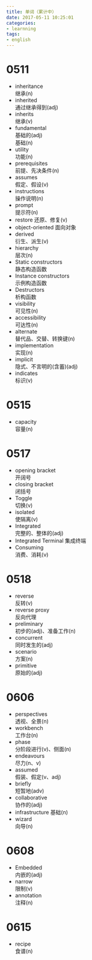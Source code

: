 ```yaml
---
title: 单词（累计中）
date: 2017-05-11 ‏‎10:25:01
categories:
- learnning
tags:
- english
---
```


# 0511
* inheritance  
继承(n)
* inherited  
通过继承得到(adj)
* inherits  
继承(v)
* fundamental  
基础的(adj)  
基础(n)
* utility  
功能(n)
* prerequisites  
前提、先决条件(n)
* assumes  
假定、假设(v)
* instructions  
操作说明(n)
* prompt  
提示符(n)
* restore
还原、修复(v)
* object-oriented
面向对象
* derived  
衍生、派生(v)
* hierarchy  
层次(n)
* Static constructors  
静态构造函数
* Instance constructors  
示例构造函数
* Destructors  
析构函数
* visibility  
可见性(n)
* accessibility  
可达性(n)
* alternate  
替代品、交替、转换键(n)
* implementation  
实现(n)
* implicit  
隐式、不言明的(含蓄)(adj)
* indicates  
标识(v)
# 0515
* capacity  
容量(n)
# 0517
* opening bracket  
开阔号
* closing bracket  
闭括号
* Toggle  
切换(v)
* isolated  
使隔离(v)
* Integrated  
完整的、整体的(adj)
* Integrated Terminal
集成终端
* Consuming  
消费、消耗(v)
# 0518
* reverse  
反转(v)
* reverse proxy  
反向代理
* preliminary  
初步的(adj)、准备工作(n)
* concurrent  
同时发生的(adj)
* scenario  
方案(n)
* primitive  
原始的(adj)
# 0606  
* perspectives  
透视、全景(n)
* workbench  
工作台(n)
* phase  
分阶段进行(v)、侧面(n)  
* endeavours  
尽力(n、v)
* assumed  
假装、假定(v、adj)
* briefly  
短暂地(adv)
* collaborative  
协作的(adj)
* infrastructure
基础(n)
* wizard  
向导(n)
# 0608
* Embedded    
内嵌的(adj)
* narrow  
限制(v)
* annotation  
注释(n)
# 0615  
* recipe  
食谱(n)


